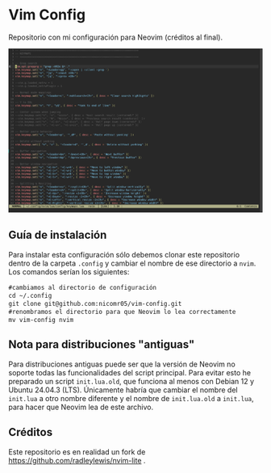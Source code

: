 # Vim Config
Repositorio con mi configuración para Neovim (créditos al final).

![Ejemplo de visualización](./images/Ejemplo.png)

## Guía de instalación
Para instalar esta configuración sólo debemos clonar este repositorio dentro de la carpeta ```.config``` y cambiar el nombre de ese directorio a ```nvim```. Los comandos serían los siguientes:
```
#cambiamos al directorio de configuración
cd ~/.config
git clone git@github.com:nicomr05/vim-config.git
#renombramos el directorio para que Neovim lo lea correctamente
mv vim-config nvim
```

## Nota para distribuciones "antiguas"
Para distribuciones antiguas puede ser que la versión de Neovim no soporte todas las funcionalidades del script principal. Para evitar esto he preparado un script ```init.lua.old```, que funciona al menos con Debian 12 y Ubuntu 24.04.3 (LTS). Únicamente habría que cambiar el nombre del ```init.lua``` a otro nombre diferente y el nombre de ```init.lua.old``` a ```init.lua```, para hacer que Neovim lea de este archivo.

## Créditos
Este repositorio es en realidad un fork de https://github.com/radleylewis/nvim-lite .
